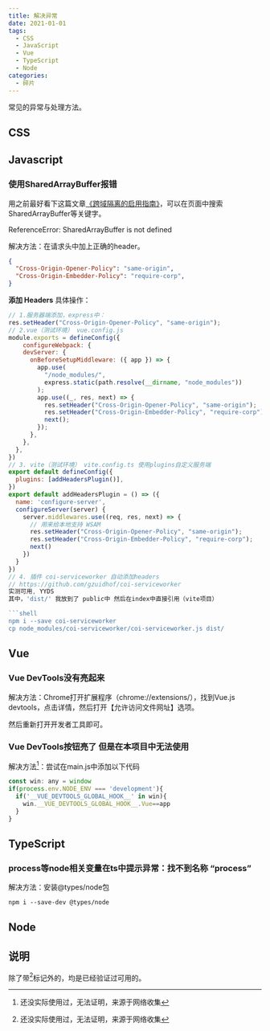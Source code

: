 ```yaml
---
title: 解决异常
date: 2021-01-01
tags: 
  - CSS 
  - JavaScript
  - Vue
  - TypeScript
  - Node
categories: 
  - 碎片
---
```


常见的异常与处理方法。

<!-- more -->

## CSS

## Javascript

### 使用SharedArrayBuffer报错

用之前最好看下这篇文章[《跨域隔离的启用指南》](https://web.dev/cross-origin-isolation-guide/)，可以在页面中搜索SharedArrayBuffer等关键字。

ReferenceError: SharedArrayBuffer is not defined

解决方法：在请求头中加上正确的header。

```json
{
  "Cross-Origin-Opener-Policy": "same-origin",
  "Cross-Origin-Embedder-Policy": "require-corp",
}
```

**添加 Headers** 具体操作：

```javascript
// 1.服务器端添加，express中：
res.setHeader("Cross-Origin-Opener-Policy", "same-origin");
// 2.vue（测试环境） vue.config.js 
module.exports = defineConfig({
    configureWebpack: {
    devServer: {
      onBeforeSetupMiddleware: ({ app }) => {
        app.use(
          "/node_modules/",
          express.static(path.resolve(__dirname, "node_modules"))
        );
        app.use((_, res, next) => {
          res.setHeader("Cross-Origin-Opener-Policy", "same-origin");
          res.setHeader("Cross-Origin-Embedder-Policy", "require-corp");
          next();
        });
      },
    },
  },
})
// 3. vite（测试环境） vite.config.ts 使用plugins自定义服务端
export default defineConfig({
  plugins: [addHeadersPlugin()],
})
export default addHeadersPlugin = () => ({
  name: 'configure-server',
  configureServer(server) {
    server.middlewares.use((req, res, next) => {
      // 用来给本地支持 WSAM
      res.setHeader("Cross-Origin-Opener-Policy", "same-origin");
      res.setHeader("Cross-Origin-Embedder-Policy", "require-corp");
      next()
    })
  }
})
// 4. 插件 coi-serviceworker 自动添加headers
// https://github.com/gzuidhof/coi-serviceworker
实测可用, YYDS 
其中，'dist/' 我放到了 public中 然后在index中直接引用（vite项目）

```shell
npm i --save coi-serviceworker
cp node_modules/coi-serviceworker/coi-serviceworker.js dist/
```

## Vue

### Vue DevTools没有亮起来

解决方法：Chrome打开扩展程序（chrome://extensions/），找到Vue.js devtools，点击详情，然后打开【允许访问文件网址】选项。

然后重新打开开发者工具即可。

### Vue DevTools按钮亮了 但是在本项目中无法使用

解决方法[^NoUse]：尝试在main.js中添加以下代码

```javascript
const win: any = window
if(process.env.NODE_ENV === 'development'){
  if('__VUE_DEVTOOLS_GLOBAL_HOOK__' in win){
    win.__VUE_DEVTOOLS_GLOBAL_HOOK__.Vue==app
  }
}
```

## TypeScript

### process等node相关变量在ts中提示异常：找不到名称 “process”

解决方法：安装@types/node包

```shell
npm i --save-dev @types/node
```

## Node

## 说明

除了带[^NoUse]标记外的，均是已经验证过可用的。

[^NoUse]: 还没实际使用过，无法证明，来源于网络收集
